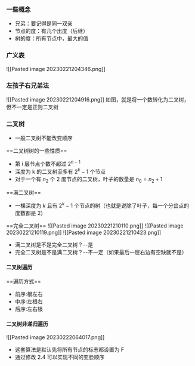 ### 一些概念
- 兄弟：要记得是同一双亲
- 节点的度：有几个出度（后继）
- 树的度：所有节点中，最大的值

### 广义表
![[Pasted image 20230221204346.png]]

### 左孩子右兄弟法
![[Pasted image 20230221204916.png]]
如图，就是将一个数转化为二叉树，但不一定是正则二叉树

### 二叉树
- 一般二叉树不能改变顺序

==二叉树树的一些性质==
- 第 i 层节点个数不超过 $2^{n-1}$
- 深度为 k 的二叉树至多有 $2^{k}-1$ 个节点
- 对于一个有 $n_{2}$ 个 2 度节点的二叉树，叶子的数量是 $n_{0}=n_{2}+1$ 

==满二叉树==
- 一棵深度为 $k$ 且有 $2^{k}-1$ 个节点的树（也就是说除了叶子，每一个分岔点的度数都是 2）

==完全二叉树==
![[Pasted image 20230221210110.png]]
![[Pasted image 20230221210119.png]]
![[Pasted image 20230221210423.png]]
- 满二叉树是不是完全二叉树？--是
- 完全二叉树是不是满二叉树？--不一定（如果最后一层右边有空缺就不是）

#### 二叉树遍历
==遍历方式==
- 前序:根左右
- 中序:左根右
- 后序:左右根

#### 二叉树非递归遍历
![[Pasted image 20230222064017.png]]
- 这套算法是默认先将所有节点的标志都设置为 F
- 通过修改 2.4 可以实现不同的变脸顺序








